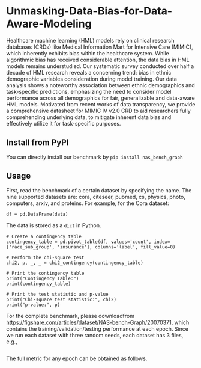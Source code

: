 # Unmasking-Data-Bias-for-Data-Aware-Modeling

Healthcare machine learning (HML) models rely on clinical research databases (CRDs) like Medical Information Mart for Intensive Care (MIMIC), which inherently exhibits bias within the healthcare system. While algorithmic bias has received considerable attention, the data bias in HML models remains understudied.
Our systematic survey conducted over half a decade of HML research reveals a concerning trend: bias in ethnic demographic variables consideration during
model training. Our data analysis shows a noteworthy association between ethnic demographics and task-specific predictions, emphasizing the need to consider
model performance across all demographics for fair, generalizable and data-aware HML models. Motivated from recent works of data transparency, we provide a
comprehensive datasheet for MIMIC IV v2.0 CRD to aid researchers fully comprehending underlying data, to mitigate inherent data bias and effectively utilize it for
task-specific purposes.

## Install from PyPI
You can directly install our benchmark by `pip install nas_bench_graph`

## Usage 
First, read the benchmark of a certain dataset by specifying the name. The nine supported datasets are: cora, citeseer, pubmed, cs, physics, photo, computers, arxiv, and proteins. For example, for the Cora dataset:
```
df = pd.DataFrame(data)
```

The data is stored as a `dict` in Python.

```
# Create a contingency table
contingency_table = pd.pivot_table(df, values='count', index=['race_sub_group', 'insurance'], columns='label', fill_value=0)
```

```
# Perform the chi-square test
chi2, p, _, _ = chi2_contingency(contingency_table)
```

```
# Print the contingency table
print("Contingency Table:")
print(contingency_table)
```

```
# Print the test statistic and p-value
print("Chi-square test statistic:", chi2)
print("p-value:", p)
```




For the complete benchmark, please downloadfrom https://figshare.com/articles/dataset/NAS-bench-Graph/20070371, which contains the training/validation/testing performance at each epoch. Since we run each dataset with three random seeds, each dataset has 3 files, e.g.,

```

```

The full metric for any epoch can be obtained as follows.

